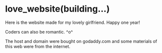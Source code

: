 # love_website(building...)
Here is the website made for my lovely girlfriend. Happy one year!


Coders can also be romantic. ^o^

The host and domain were bought on godaddy.com and some materials of this web were from the internet.
